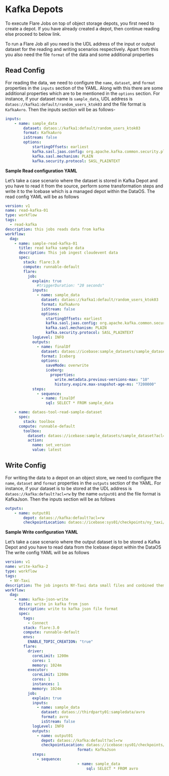 # Kafka Depots

To execute Flare Jobs on top of object storage depots, you first need to create a depot. If you have already created a depot, then continue reading else proceed to below link.

To run a Flare Job all you need is the UDL address of the input or output dataset for the reading and writing scenarios respectively. Apart from this you also need the file `format` of the data and some additional properties

## Read Config

For reading the data, we need to configure the `name`, `dataset`, and `format` properties in the `inputs` section of the YAML. Along with this there are some additional properties which are to be mentioned in the `options` section. For instance, if your dataset name is `sample_data`, UDL address is `dataos://kafka1:default/random_users_ktok03` and the file format is `KafkaAvro`. Then the inputs section will be as follows-

```yaml
inputs:
	- name: sample_data
		dataset: dataos://kafka1:default/random_users_ktok03
		format: KafkaAvro
		isStream: false
		options:
			startingOffsets: earliest
			kafka.sasl.jaas.config: org.apache.kafka.common.security.plain.PlainLoginModule required username="admin" password="0b9c4dd98ca9cc944160";
			kafka.sasl.mechanism: PLAIN
			kafka.security.protocol: SASL_PLAINTEXT
```

**Sample Read configuration YAML**

Let’s take a case scenario where the dataset is stored in Kafka Depot and you have to read it from the source, perform some transformation steps and write it to the Icebase which is a managed depot within the DataOS. The read config YAML will be as follows

```yaml
version: v1
name: read-kafka-01
type: workflow
tags:
  - read-kafka
description: this jobs reads data from kafka
workflow:
  dag:
    - name: sample-read-kafka-01
      title: read kafka sample data
      description: This job ingest cloudevent data
      spec:
        stack: flare:3.0
        compute: runnable-default
        flare:
          job:
            explain: true
              #triggerDuration: "20 seconds"
            inputs:
              - name: sample_data
                dataset: dataos://kafka1:default/random_users_ktok03
                format: KafkaAvro
                isStream: false
                options:
                  startingOffsets: earliest
                  kafka.sasl.jaas.config: org.apache.kafka.common.security.plain.PlainLoginModule required username="admin" password="0b9c4dd98ca9cc944160";
                  kafka.sasl.mechanism: PLAIN
                  kafka.security.protocol: SASL_PLAINTEXT
            logLevel: INFO
            outputs:
              - name: finalDf
                dataset: dataos://icebase:sample_datasets/sample_dataset_kafkaavro?acl=rw
                format: Iceberg
                options:
                  saveMode: overwrite
                  iceberg:
                    properties:
                      write.metadata.previous-versions-max: "10"
                      history.expire.max-snapshot-age-ms: "7200000"
            steps:
              - sequence:
                - name: finalDf
                  sql: SELECT * FROM sample_data

    - name: dataos-tool-read-sample-dataset
      spec:
        stack: toolbox
      compute: runnable-default
        toolbox:
          dataset: dataos://icebase:sample_datasets/sample_dataset?acl=rw
          action:
            name: set_version
            value: latest
```

## Write Config

For writing the data to a depot on an object store, we need to configure the `name`,  `dataset` and `format` properties in the `outputs` section of the YAML. For instance, if your dataset is to be stored at the UDL address is `dataos://kafka:default?acl=rw` by the name `output01` and the file format is KafkaJson. Then the inputs section will be as follows

```yaml
outputs:
	- name: output01
		depot: dataos://kafka:default?acl=rw
		checkpointLocation: dataos://icebase:sys01/checkpoints/ny_taxi/output01/nyt01?acl=rw
```

**Sample Write configuration YAML**

Let’s take a case scenario where the output dataset is to be stored a Kafka Depot and you have to read data from the Icebase depot within the DataOS The write config YAML will be as follows

```yaml
version: v1
name: write-kafka-2
type: workflow
tags:
  - NY-Taxi
description: The job ingests NY-Taxi data small files and conbined them to one file
workflow:
  dag:
    - name: kafka-json-write
      title: write in kafka from json
      description: write to kafka json file format
      spec:
        tags:
          - Connect
        stack: flare:3.0
        compute: runnable-default
        envs:
          ENABLE_TOPIC_CREATION: "true"
        flare:
          driver:
            coreLimit: 1200m
            cores: 1
            memory: 1024m
          executor:
            coreLimit: 1200m
            cores: 1
            instances: 1
            memory: 1024m
          job:
            explain: true
            inputs:
              - name: sample_data
                dataset: dataos://thirdparty01:sampledata/avro
                format: avro
                isStream: false
            logLevel: INFO
            outputs:
              - name: output01
                depot: dataos://kafka:default?acl=rw
                checkpointLocation: dataos://icebase:sys01/checkpoints/ny_taxi/output01/nyt01?acl=rw
								format: KafkaJson
            steps:
              - sequence: 
								- name: sample_data
									sql: SELECT * FROM avro
```